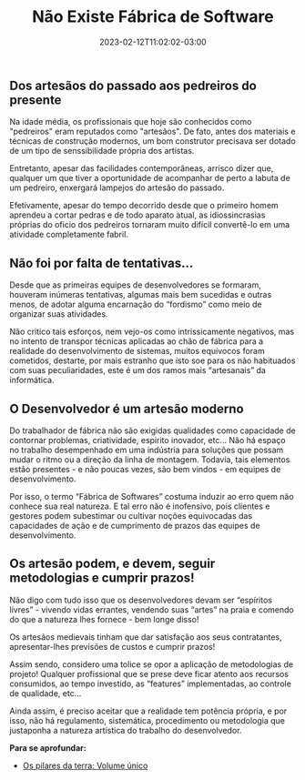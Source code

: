 ﻿---
title: "Não Existe Fábrica de Software"
date: 2023-02-12T11:02:02-03:00
tags: [softwarehouse, conceitos, desenvolvimento, mercado]
draft: false
---

## Dos artesãos do passado aos pedreiros do presente

Na idade média, os profissionais que hoje são conhecidos como "pedreiros" eram reputados como "artesãos". De fato, antes dos materiais e técnicas de construção modernos, um bom construtor precisava ser dotado de um tipo de senssibilidade própria dos artistas. 

Entretanto, apesar das facilidades contemporâneas, arrisco dizer que, qualquer um que tiver a oportunidade de acompanhar de perto a labuta de um pedreiro, enxergará lampejos do artesão do passado.

Efetivamente, apesar do tempo decorrido desde que o primeiro homem aprendeu a cortar pedras e de todo aparato atual, as idiossincrasias próprias do oficio dos pedreiros tornaram muito difícil convertê-lo em uma atividade completamente fabril.

## Não foi por falta de tentativas...

Desde que as primeiras equipes de desenvolvedores se formaram, houveram inúmeras tentativas, algumas mais bem sucedidas e outras menos, de adotar alguma encarnação do “fordismo” como meio de organizar suas atividades.

Não critico tais esforços, nem vejo-os como intrissicamente negativos, mas no intento de transpor técnicas aplicadas ao chão de fábrica para a realidade do desenvolvimento de sistemas, muitos equívocos foram cometidos, destarte, por mais estranho que isto soe para os não habituados com suas peculiaridades, este é um dos ramos mais “artesanais” da informática.

## O Desenvolvedor é um artesão moderno

Do trabalhador de fábrica não são exigidas qualidades como capacidade de contornar problemas, criatividade, espirito inovador, etc... Não há espaço no trabalho desempenhado em uma indústria para soluções que possam mudar o ritmo ou a direção da linha de montagem. Todavia, tais elementos estão presentes - e não poucas vezes, são bem vindos - em equipes de desenvolvimento.

Por isso, o termo “Fábrica de Softwares” costuma induzir ao erro quem não conhece sua real natureza. E tal erro não é inofensivo, pois clientes e gestores podem subestimar ou cultivar noções equivocadas das capacidades de ação e de cumprimento de prazos das equipes de desenvolvimento.

## Os artesão podem, e devem, seguir metodologias e cumprir prazos!

Não digo com tudo isso que os desenvolvedores devam ser “espíritos livres” - vivendo vidas errantes, vendendo suas “artes” na praia e comendo do que a natureza lhes fornece - bem longe disso!

Os artesãos medievais tinham que dar satisfação aos seus contratantes, apresentar-lhes previsões de custos e cumprir prazos!

Assim sendo, considero uma tolice se opor a aplicação de metodologias de projeto! Qualquer profissional que se prese deve ficar atento aos recursos consumidos, ao tempo investido, as “features” implementadas, ao controle de qualidade, etc... 

Ainda assim, é preciso aceitar que a realidade tem potência própria, e por isso, não há regulamento, sistemática, procedimento ou metodologia que justaponha a natureza artística do trabalho do desenvolvedor.

**Para se aprofundar:**

- [Os pilares da terra: Volume único ](https://www.amazon.com.br/Os-Pilares-Terra-Ken-Follett/dp/8532527698)
